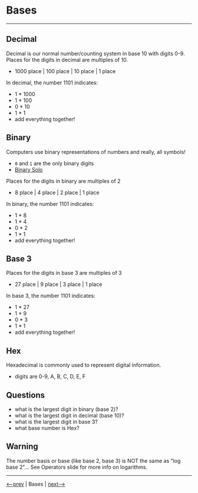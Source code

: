 # Bases

---

## Decimal

Decimal is our normal number/counting system in base 10 with digits 0-9. Places for the digits in
decimal are multiples of 10.

- 1000 place | 100 place | 10 place | 1 place

In decimal, the number 1101 indicates:

- 1 * 1000
- 1 * 100 
- 0 * 10
- 1 * 1
- add everything together!

## Binary

Computers use binary representations of numbers and really, all symbols!

- `0` and `1` are the only binary digits
- [Binary Solo](https://docs.google.com/presentation/d/106-7jqreOpa_cDKEp-1g5BMoANwMnRBejTjEIE6qxOM/preview?rm=minimal&slide=2)

Places for the digits in binary are multiples of 2

- 8 place | 4 place | 2 place | 1 place

In binary, the number 1101 indicates:

- 1 * 8
- 1 * 4 
- 0 * 2
- 1 * 1
- add everything together!

## Base 3

Places for the digits in base 3 are multiples of 3

- 27 place | 9 place | 3 place | 1 place

In base 3, the number 1101 indicates:

- 1 * 27
- 1 * 9 
- 0 * 3
- 1 * 1
- add everything together!

## Hex

Hexadecimal is commonly used to represent digital information.

- digits are 0-9, A, B, C, D, E, F

## Questions

- what is the largest digit in binary (base 2)?
- what is the largest digit in decimal (base 10)?
- what is the largest digit in base 3?
- what base number is Hex?

## Warning

The number basis or base (like base 2, base 3) is NOT the same as "log base 2"...
See Operators slide for more info on logarithms.

---

[<--prev]() | Bases | [next-->]()